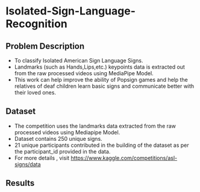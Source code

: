# Isolated-Sign-Language-Recognition

## Problem Description 

* To classify Isolated American Sign Language Signs. 
* Landmarks (such as Hands,Lips,etc.) keypoints data is extracted out from the raw processed videos using MediaPipe Model.
* This work can help improve the ability of Popsign games and help the relatives of deaf children learn basic signs and communicate better with their loved ones. 

## Dataset 

* The competition uses the landmarks data extracted from the raw processed videos using Mediapipe Model. 
* Dataset contains 250 unique signs. 
* 21 unique participants contributed in the building of the dataset as per the participant_id provided in the data.
* For more details , visit https://www.kaggle.com/competitions/asl-signs/data

## Results 
